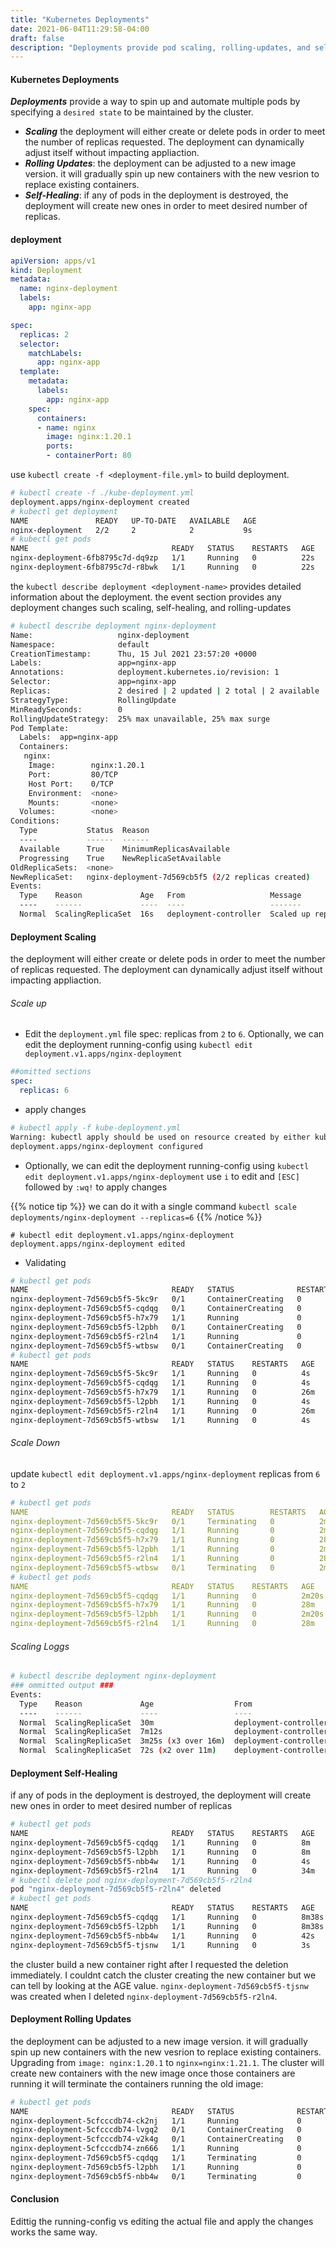 ```yaml
---
title: "Kubernetes Deployments"
date: 2021-06-04T11:29:58-04:00
draft: false
description: "Deployments provide pod scaling, rolling-updates, and self-healing services right out of the box"
---
```

#### Kubernetes Deployments
***Deployments*** provide a way to spin up and automate multiple pods by specifying a ``desired state`` to be maintained by the cluster.
* ***Scaling*** the deployment will either create or delete pods in order to meet the number of replicas requested. The deployment can dynamically adjust itself without impacting appliaction.
* ***Rolling Updates***: the deployment can be adjusted to a new image version. it will gradually spin up new containers with the new vesrion to replace existing containers.
* ***Self-Healing***: if any of pods in the deployment is destroyed, the deployment will create new ones in order to meet desired number of replicas.

#### deployment
```yml
apiVersion: apps/v1
kind: Deployment
metadata:
  name: nginx-deployment
  labels:
    app: nginx-app

spec:
  replicas: 2
  selector:
    matchLabels:
      app: nginx-app
  template:
    metadata:
      labels:
        app: nginx-app
    spec:
      containers:
      - name: nginx
        image: nginx:1.20.1
        ports:
        - containerPort: 80
```
use ```kubectl create -f <deployment-file.yml>``` to build deployment.
```bash
# kubectl create -f ./kube-deployment.yml
deployment.apps/nginx-deployment created
# kubectl get deployment
NAME               READY   UP-TO-DATE   AVAILABLE   AGE
nginx-deployment   2/2     2            2           9s
# kubectl get pods
NAME                                READY   STATUS    RESTARTS   AGE
nginx-deployment-6fb8795c7d-dq9zp   1/1     Running   0          22s
nginx-deployment-6fb8795c7d-r8bwk   1/1     Running   0          22s
```
the ```kubectl describe deployment <deployment-name>``` provides detailed information about the deployment. the event section provides any deployment changes such scaling, self-healing, and rolling-updates

```bash
# kubectl describe deployment nginx-deployment
Name:                   nginx-deployment
Namespace:              default
CreationTimestamp:      Thu, 15 Jul 2021 23:57:20 +0000
Labels:                 app=nginx-app
Annotations:            deployment.kubernetes.io/revision: 1
Selector:               app=nginx-app
Replicas:               2 desired | 2 updated | 2 total | 2 available | 0 unavailable
StrategyType:           RollingUpdate
MinReadySeconds:        0
RollingUpdateStrategy:  25% max unavailable, 25% max surge
Pod Template:
  Labels:  app=nginx-app
  Containers:
   nginx:
    Image:        nginx:1.20.1
    Port:         80/TCP
    Host Port:    0/TCP
    Environment:  <none>
    Mounts:       <none>
  Volumes:        <none>
Conditions:
  Type           Status  Reason
  ----           ------  ------
  Available      True    MinimumReplicasAvailable
  Progressing    True    NewReplicaSetAvailable
OldReplicaSets:  <none>
NewReplicaSet:   nginx-deployment-7d569cb5f5 (2/2 replicas created)
Events:
  Type    Reason             Age   From                   Message
  ----    ------             ----  ----                   -------
  Normal  ScalingReplicaSet  16s   deployment-controller  Scaled up replica set nginx-deployment-7d569cb5f5 to 2
  ```
#### Deployment Scaling
the deployment will either create or delete pods in order to meet the number of replicas requested. The deployment can dynamically adjust itself without impacting appliaction.
###### Scale up
* Edit the ```deployment.yml``` file spec: replicas from ```2``` to ```6```. Optionally, we can edit the deployment running-config using ```kubectl edit deployment.v1.apps/nginx-deployment```
```yml
##omitted sections
spec:
  replicas: 6
```
* apply changes
```bash
# kubectl apply -f kube-deployment.yml
Warning: kubectl apply should be used on resource created by either kubectl create --save-config or kubectl apply
deployment.apps/nginx-deployment configured
```
* Optionally, we can edit the deployment running-config using ```kubectl edit deployment.v1.apps/nginx-deployment``` use ```i``` to edit and ```[ESC]``` followed by ```:wq!``` to apply changes

{{% notice tip %}}
we can do it with a single command ```kubectl scale deployments/nginx-deployment --replicas=6```
{{% /notice %}}

```
# kubectl edit deployment.v1.apps/nginx-deployment
deployment.apps/nginx-deployment edited
```
* Validating
```bash
# kubectl get pods
NAME                                READY   STATUS              RESTARTS   AGE
nginx-deployment-7d569cb5f5-5kc9r   0/1     ContainerCreating   0          2s
nginx-deployment-7d569cb5f5-cqdqg   0/1     ContainerCreating   0          2s
nginx-deployment-7d569cb5f5-h7x79   1/1     Running             0          26m
nginx-deployment-7d569cb5f5-l2pbh   0/1     ContainerCreating   0          2s
nginx-deployment-7d569cb5f5-r2ln4   1/1     Running             0          26m
nginx-deployment-7d569cb5f5-wtbsw   0/1     ContainerCreating   0          2s
# kubectl get pods
NAME                                READY   STATUS    RESTARTS   AGE
nginx-deployment-7d569cb5f5-5kc9r   1/1     Running   0          4s
nginx-deployment-7d569cb5f5-cqdqg   1/1     Running   0          4s
nginx-deployment-7d569cb5f5-h7x79   1/1     Running   0          26m
nginx-deployment-7d569cb5f5-l2pbh   1/1     Running   0          4s
nginx-deployment-7d569cb5f5-r2ln4   1/1     Running   0          26m
nginx-deployment-7d569cb5f5-wtbsw   1/1     Running   0          4s
```

###### Scale Down
update ```kubectl edit deployment.v1.apps/nginx-deployment``` replicas from ```6``` to ```2```
```yml
# kubectl get pods
NAME                                READY   STATUS        RESTARTS   AGE
nginx-deployment-7d569cb5f5-5kc9r   0/1     Terminating   0          2m15s
nginx-deployment-7d569cb5f5-cqdqg   1/1     Running       0          2m15s
nginx-deployment-7d569cb5f5-h7x79   1/1     Running       0          28m
nginx-deployment-7d569cb5f5-l2pbh   1/1     Running       0          2m15s
nginx-deployment-7d569cb5f5-r2ln4   1/1     Running       0          28m
nginx-deployment-7d569cb5f5-wtbsw   0/1     Terminating   0          2m15s
# kubectl get pods
NAME                                READY   STATUS    RESTARTS   AGE
nginx-deployment-7d569cb5f5-cqdqg   1/1     Running   0          2m20s
nginx-deployment-7d569cb5f5-h7x79   1/1     Running   0          28m
nginx-deployment-7d569cb5f5-l2pbh   1/1     Running   0          2m20s
nginx-deployment-7d569cb5f5-r2ln4   1/1     Running   0          28m
```
###### Scaling Loggs
```bash
# kubectl describe deployment nginx-deployment
### ommitted output ###
Events:
  Type    Reason             Age                  From                   Message
  ----    ------             ----                 ----                   -------
  Normal  ScalingReplicaSet  30m                  deployment-controller  Scaled up replica set nginx-deployment-7d569cb5f5 to 2
  Normal  ScalingReplicaSet  7m12s                deployment-controller  Scaled down replica set nginx-deployment-7d569cb5f5 to 2
  Normal  ScalingReplicaSet  3m25s (x3 over 16m)  deployment-controller  Scaled up replica set nginx-deployment-7d569cb5f5 to 6
  Normal  ScalingReplicaSet  72s (x2 over 11m)    deployment-controller  Scaled down replica set nginx-deployment-7d569cb5f5 to 4
```
#### Deployment Self-Healing
if any of pods in the deployment is destroyed, the deployment will create new ones in order to meet desired number of replicas

```bash
# kubectl get pods
NAME                                READY   STATUS    RESTARTS   AGE
nginx-deployment-7d569cb5f5-cqdqg   1/1     Running   0          8m
nginx-deployment-7d569cb5f5-l2pbh   1/1     Running   0          8m
nginx-deployment-7d569cb5f5-nbb4w   1/1     Running   0          4s
nginx-deployment-7d569cb5f5-r2ln4   1/1     Running   0          34m
# kubectl delete pod nginx-deployment-7d569cb5f5-r2ln4
pod "nginx-deployment-7d569cb5f5-r2ln4" deleted
# kubectl get pods
NAME                                READY   STATUS    RESTARTS   AGE
nginx-deployment-7d569cb5f5-cqdqg   1/1     Running   0          8m38s
nginx-deployment-7d569cb5f5-l2pbh   1/1     Running   0          8m38s
nginx-deployment-7d569cb5f5-nbb4w   1/1     Running   0          42s
nginx-deployment-7d569cb5f5-tjsnw   1/1     Running   0          3s
```
the cluster build a new container right after I requested the deletion immediately. I couldnt catch the cluster creating the new container but we can tell by looking at the AGE value. ```nginx-deployment-7d569cb5f5-tjsnw``` was created when I deleted ```nginx-deployment-7d569cb5f5-r2ln4```.

#### Deployment Rolling Updates
the deployment can be adjusted to a new image version. it will gradually spin up new containers with the new vesrion to replace existing containers.
Upgrading from ```image: nginx:1.20.1``` to ```nginx=nginx:1.21.1```. The cluster will create new containers with the new image once those containers are running it will terminate the containers running the old image:
```bash
# kubectl get pods
NAME                                READY   STATUS              RESTARTS   AGE
nginx-deployment-5cfcccdb74-ck2nj   1/1     Running             0          7s
nginx-deployment-5cfcccdb74-lvgq2   0/1     ContainerCreating   0          2s
nginx-deployment-5cfcccdb74-v2k4g   0/1     ContainerCreating   0          1s
nginx-deployment-5cfcccdb74-zn666   1/1     Running             0          7s
nginx-deployment-7d569cb5f5-cqdqg   1/1     Terminating         0          17m
nginx-deployment-7d569cb5f5-l2pbh   1/1     Running             0          17m
nginx-deployment-7d569cb5f5-nbb4w   0/1     Terminating         0          9m29s
```
#### Conclusion 
Edittig the running-config vs editing the actual file and apply the changes works the same way. 
